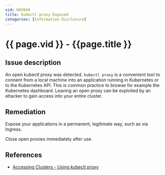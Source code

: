 ```yaml
---
vid: KHV049
title: kubectl proxy Exposed
categories: [Information Disclosure]
---
```


# {{ page.vid }} - {{page.title }}

## Issue description

An open kubectl proxy was detected. `kubectl proxy` is a convenient tool to connent from a local machine into an application running in Kubernetes or to the Kubernetes API. This is common practice to browse for example the Kubernetes dashboard. Leaving an open proxy can be exploited by an attacker to gain access into your entire cluster.

## Remediation

Expose your applications in a permanent, legitimate way, such as via Ingress.

Close open proxies immediately after use.

## References

- [Accessing Clusters - Using kubectl proxy](https://kubernetes.io/docs/tasks/access-application-cluster/access-cluster/#using-kubectl-proxy)